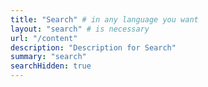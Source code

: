 ```yaml
---
title: "Search" # in any language you want
layout: "search" # is necessary
url: "/content"
description: "Description for Search"
summary: "search"
searchHidden: true
---
```



